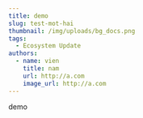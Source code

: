 ```yaml
---
title: demo
slug: test-mot-hai
thumbnail: /img/uploads/bg_docs.png
tags:
  - Ecosystem Update
authors:
  - name: vien
    title: nam
    url: http://a.com
    image_url: http://a.com
---
```

d﻿emo